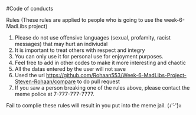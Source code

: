 #Code of conducts

Rules (These rules are applied to people who is going to use the week-6-MadLibs project)

1. Please do not use offensive languages (sexual, profamity, racist messages) that may hurt an indiviudal
2. It is important to treat others with respect and integry 
3. You can only use it for personal use for enjoyment purposes.
4. Feel free to add in other codes to make it more interesting and chaotic
5. All the datas entered by the user will not save 
6. Used the url https://github.com/Rohaan553/Week-6-MadLibs-Project-Steven-Rohaan/compare to do pull request 
7. If you saw a person breaking one of the rules above, please contact the meme police at 7-777-777-7777.

Fail to complie these rules will result in you put into the meme jail. (ง'̀-'́)ง
